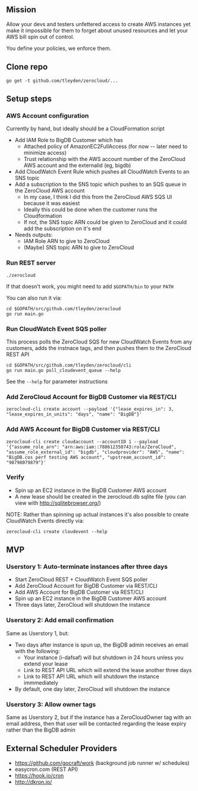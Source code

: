 ## Mission

Allow your devs and testers unfettered access to create AWS instances yet make it impossible for them to forget about unused resources and let your AWS bill spin out of control.

You define your policies, we enforce them.

## Clone repo

```
go get -t github.com/tleyden/zerocloud/...
```

## Setup steps

### AWS Account configuration

Currently by hand, but ideally should be a CloudFormation script

* Add IAM Role to BigDB Customer which has
   * Attached policy of AmazonEC2FullAccess (for now -- later need to minimize access)
   * Trust relationship with the AWS account number of the ZeroCloud AWS account and the externalid (eg, bigdb)
* Add CloudWatch Event Rule which pushes all CloudWatch Events to an SNS topic
* Add a subscription to the SNS topic which pushes to an SQS queue in the ZeroCloud AWS account
   * In my case, I think I did this from the ZeroCloud AWS SQS UI because it was easiest
   * Ideally this could be done when the customer runs the Cloudformation
   * If not, the SNS topic ARN could be given to ZeroCloud and it could add the subscription on it's end
* Needs outputs:
  * IAM Role ARN to give to ZeroCloud
  * (Maybe) SNS topic ARN to give to ZeroCloud

### Run REST server

```
./zerocloud
```

If that doesn't work, you might need to add `$GOPATH/bin` to your `PATH`

You can also run it via:

```
cd $GOPATH/src/github.com/tleyden/zerocloud
go run main.go
```

### Run CloudWatch Event SQS poller

This process polls the ZeroCloud SQS for new CloudWatch Events from any customers, adds the instnace tags, and then pushes them to the ZeroCloud REST API

```
cd $GOPATH/src/github.com/tleyden/zerocloud/cli
go run main.go poll_cloudevent_queue --help
```

See the `--help` for parameter instructions

### Add ZeroCloud Account for BigDB Customer via REST/CLI

```
zerocloud-cli create account --payload '{"lease_expires_in": 3, "lease_expires_in_units": "days", "name": "BigDB"}'
```

### Add AWS Account for BigDB Customer via REST/CLI

```
zerocloud-cli create cloudaccount --accountID 1 --payload '{"assume_role_arn": "arn:aws:iam::788612350743:role/ZeroCloud", "assume_role_external_id": "bigdb", "cloudprovider": "AWS", "name": "BigDB.cos perf testing AWS account", "upstream_account_id": "98798079879"}'
```

### Verify

* Spin up an EC2 instance in the BigDB Customer AWS account
* A new lease should be created in the zerocloud.db sqlite file (you can view with http://sqlitebrowser.org/)

NOTE: Rather than spinning up actual instances it's also possible to create CloudWatch Events directly via:

```
zerocloud-cli create cloudevent --help
```

## MVP

### Userstory 1: Auto-terminate instances after three days

* Start ZeroCloud REST + CloudWatch Event SQS poller
* Add ZeroCloud Account for BigDB Customer via REST/CLI
* Add AWS Account for BigDB Customer via REST/CLI
* Spin up an EC2 instance in the BigDB Customer AWS account
* Three days later, ZeroCloud will shutdown the instance

### Userstory 2: Add email confirmation

Same as Userstory 1, but:

* Two days after instance is spun up, the BigDB admin receives an email with the following:
    * Your instance (i-dafsaf) will but shutdown in 24 hours unless you extend your lease
    * Link to REST API URL which will extend the lease another three days
    * Link to REST API URL which will shutdown the instance immmediately
* By default, one day later, ZeroCloud will shutdown the instance

### Userstory 3: Allow owner tags

Same as Userstory 2, but if the instance has a ZeroCloudOwner tag with an email address, then that user will be contacted regarding the lease expiry rather than the BigDB admin

## External Scheduler Providers

- https://github.com/gocraft/work  (background job runner w/ schedules)
- easycron.com (REST API)
- https://hook.io/cron
- http://dkron.io/





